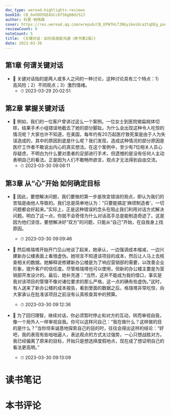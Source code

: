 ```yaml
---
doc_type: weread-highlights-reviews
bookId: CB_6ohDD5DEA5Cc6fS6gbBdz52J
author: 科里·帕特森
cover: https://res.weread.qq.com/wrepub/CB_EPW7Hi7JNGyi6ei6ca2tqDEg_parsecover
reviewCount: 0
noteCount: 5
title: 《关键对话：如何高效能沟通（原书第2版）》
date: 2023-03-30
---
```



## 第1章 何谓关键对话


- 📌 关键对话指的是两人或多人之间的一种讨论，这种讨论具有三个特点：1）高风险；2）不同观点；3）激烈情绪。 
    - ⏱ 2023-03-29 20:02:51 
## 第2章 掌握关键对话


- 📌 例如，我们的一位客户曾讲过这么一个案例。一位女士到医院做扁桃体切除，结果手术小组错误地截去了她的部分脚趾。为什么会出现这种令人吃惊的情况呢？大家也许不知道，在美国，每年约有20万起医疗致死案是由于人为失误造成的，其中的原因到底是什么呢？我们发现，造成这种情况的部分原因是医疗工作者不敢说出内心的真实想法。在这个案例中，至少有7位相关人员心存疑虑，不明白为什么要对患者的足部进行手术，但遗憾的是没有任何人主动表明自己的看法。正是因为人们不敢畅所欲言，观点才无法得到自由交流。 
    - ⏱ 2023-03-30 09:08:11 
## 第3章 从“心”开始 如何确定目标


- 📌 因此，要想解决问题，我们要做的第一步是改变错误的观点，即认为我们的苦恼是由他人导致的。我们总是简单地认为：“只要能搞定‘麻烦制造者’，一切问题都会好起来。”实际上，正是这种错误的念头在阻止我们利用对话方式解决问题。明白了这一点，你就不会奇怪为什么对话高手总是能制造奇迹了。这是因为他们坚信，要想解决好“双方”的问题，只能从“自己”开始，在自我身上找原因。 
    - ⏱ 2023-03-30 09:09:46 

- 📌 然后格瑞塔开始开门见山地谈了起来，她承认，一边强调成本缩减，一边兴建新办公楼表面上看很虚伪。她坦言不知道该项目的成本，然后让人马上去核查相关的数据。她解释说修建新办公楼是为了响应营销部的需要，以改善企业形象，提升客户的信任度。尽管格瑞塔也可以使用，但新的办公楼主要是为营销部开发设计的。最后，她补充道：“当然，这并不能成为我的借口，事实是我对该项目的管理不像对诸位要求的那么严格，这一点的确有些虚伪。”这时，有人送来了新办公楼的成本报告，看到里面的数据之后，格瑞塔非常吃惊，向大家承认在批准该项目之前没有认真核查其中的预算。 
    - ⏱ 2023-03-30 09:12:36 

- 📌 为了回归理智，继续对话，你必须暂时停止和对方的互动，转而审视自我，像一个局外人一样审视自我。你可以这样问自己：“我在做什么？这样做的目的是什么？”当你坦率诚恳地探索自己的目的时，往往会得出这样的结论：“好吧，我的表现有些咄咄逼人，表达观点的方式太过强势，一心只想战胜对方。我已经偏离了原来的目标，开始只是想选择度假地点，现在成了想证明自己的看法更高明。” 
    - ⏱ 2023-03-30 09:13:09 

# 读书笔记


# 本书评论
